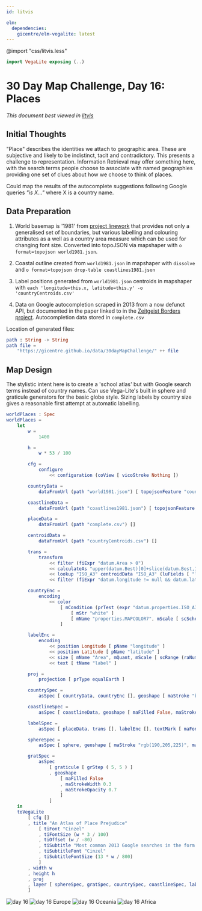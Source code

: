 ```yaml
---
id: litvis

elm:
  dependencies:
    gicentre/elm-vegalite: latest
---
```


@import "css/litvis.less"

```elm {l=hidden}
import VegaLite exposing (..)
```

# 30 Day Map Challenge, Day 16: Places

_This document best viewed in [litvis](https://github.com/gicentre/litvis)_

## Initial Thoughts

"Place" describes the identities we attach to geographic area. These are subjective and likely to be indistinct, tacit and contradictory. This presents a challenge to representation. Information Retrieval may offer something here, with the search terms people choose to associate with named geographies providing one set of clues about how we choose to think of places.

Could map the results of the autocomplete suggestions following Google queries _"is X..."_ where X is a country name.

## Data Preparation

1.  World basemap is '1981' from [project linework](http://www.projectlinework.org) that provides not only a generalised set of boundaries, but various labelling and colouring attributes as a well as a country area measure which can be used for changing font size. Converted into topoJSON via mapshaper with `o format=topojson world1981.json`.

2.  Coastal outline created from `world1981.json` in mapshaper with `dissolve` and `o format=topojson drop-table coastlines1981.json`

3.  Label positions generated from `world1981.json` centroids in mapshaper with `each 'longitude=this.x, latitude=this.y' -o 'countryCentroids.csv'`

4.  Data on Google autocompletion scraped in 2013 from a now defunct API, but documented in the paper linked to in the [Zeitgeist Borders project](https://zeitgeist-borders.antonomase.fr/?q=is%20New%20Zealand). Autocompletion data stored in `complete.csv`

Location of generated files:

```elm {l}
path : String -> String
path file =
    "https://gicentre.github.io/data/30dayMapChallenge/" ++ file
```

## Map Design

The stylistic intent here is to create a 'school atlas' but with Google search terms instead of country names. Can use Vega-Lite's built in sphere and graticule generators for the basic globe style. Sizing labels by country size gives a reasonable first attempt at automatic labelling.

```elm {l v}
worldPlaces : Spec
worldPlaces =
    let
        w =
            1400

        h =
            w * 53 / 100

        cfg =
            configure
                << configuration (coView [ vicoStroke Nothing ])

        countryData =
            dataFromUrl (path "world1981.json") [ topojsonFeature "countries" ]

        coastlineData =
            dataFromUrl (path "coastlines1981.json") [ topojsonFeature "countries" ]

        placeData =
            dataFromUrl (path "complete.csv") []

        centroidData =
            dataFromUrl (path "countryCentroids.csv") []

        trans =
            transform
                << filter (fiExpr "datum.Area > 0")
                << calculateAs "upper(datum.Best)[0]+slice(datum.Best,1)" "label"
                << lookup "ISO_A3" centroidData "ISO_A3" (luFields [ "longitude", "latitude" ])
                << filter (fiExpr "datum.longitude != null && datum.latitude != null")

        countryEnc =
            encoding
                << color
                    [ mCondition (prTest (expr "datum.properties.ISO_A3 === 'ATA'"))
                        [ mStr "white" ]
                        [ mName "properties.MAPCOLOR7", mScale [ scScheme "pastel2" [ 0.1 ] ], mLegend [] ]
                    ]

        labelEnc =
            encoding
                << position Longitude [ pName "longitude" ]
                << position Latitude [ pName "latitude" ]
                << size [ mName "Area", mQuant, mScale [ scRange (raNums [ 3 * w / 800, w / 40 ]) ], mLegend [] ]
                << text [ tName "label" ]

        proj =
            projection [ prType equalEarth ]

        countrySpec =
            asSpec [ countryData, countryEnc [], geoshape [ maStroke "black", maStrokeWidth 0.2 ] ]

        coastlineSpec =
            asSpec [ coastlineData, geoshape [ maFilled False, maStroke "rgb(100,100,250)", maStrokeWidth 0.8, maOpacity 0.3 ] ]

        labelSpec =
            asSpec [ placeData, trans [], labelEnc [], textMark [ maFont "Stint Ultra Condensed" ] ]

        sphereSpec =
            asSpec [ sphere, geoshape [ maStroke "rgb(190,205,225)", maFill "aliceblue" ] ]

        gratSpec =
            asSpec
                [ graticule [ grStep ( 5, 5 ) ]
                , geoshape
                    [ maFilled False
                    , maStrokeWidth 0.3
                    , maStrokeOpacity 0.7
                    ]
                ]
    in
    toVegaLite
        [ cfg []
        , title "An Atlas of Place Prejudice"
            [ tiFont "Cinzel"
            , tiFontSize (w * 3 / 100)
            , tiOffset (w / -80)
            , tiSubtitle "Most common 2013 Google searches in the form 'Is [country]...'"
            , tiSubtitleFont "Cinzel"
            , tiSubtitleFontSize (13 * w / 800)
            ]
        , width w
        , height h
        , proj
        , layer [ sphereSpec, gratSpec, countrySpec, coastlineSpec, labelSpec ]
        ]
```

![day 16](images/day16.jpg)
![day 16 Europe](images/day16Europe.png)
![day 16 Oceania](images/day16Oceania.png)
![day 16 Africa](images/day16Africa.png)
